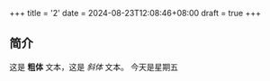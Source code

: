 +++
title = '2'
date = 2024-08-23T12:08:46+08:00
draft = true
+++
## 简介

这是 **粗体** 文本，这是 *斜体* 文本。
今天是星期五